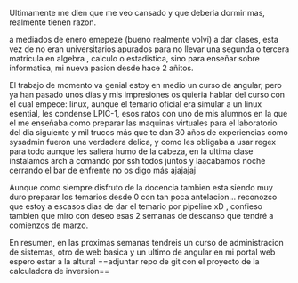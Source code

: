 Ultimamente me dien que me veo cansado y que deberia dormir mas, realmente tienen razon.

a mediados de enero emepeze (bueno realmente volví) a dar clases, esta vez de no eran universitarios apurados para no llevar una segunda o tercera matricula en algebra , calculo o estadistica, sino para enseñar sobre informatica, mi nueva pasion desde hace 2 añitos.

El trabajo de momento va genial estoy en medio un curso de angular, pero ya han pasado unos dias y mis impresiones os quieria hablar del curso con el cual empece: linux,  aunque el temario oficial era simular a un linux esential, les condense LPIC-1, esos ratos con uno de mis alumnos en la que el me enseñaba como preparar las maquinas virtuales  para el laboratorio del dia siguiente y mil trucos más que te dan 30 años de experiencias como sysadmin fueron una verdadera delica, y como les obligaba a usar regex para todo aunque les saliera humo de la cabeza, en la ultima clase instalamos arch a comando por ssh todos juntos y laacabamos  noche cerrando el bar de enfrente no os digo más ajajajaj

Aunque como siempre disfruto de la docencia tambien esta siendo muy duro preparar los temarios desde 0 con tan poca antelacion... reconozco que estoy a escasos dias de dar el temario por pipeline xD , confieso tambien que miro con deseo esas 2 semanas de descanso que tendré a comienzos de marzo.

En resumen, en las proximas semanas tendreis un curso de administracion de sistemas, otro de web basica y un ultimo de angular en mi portal web espero estar a la altura!
==adjuntar repo de git con el proyecto de la calculadora de inversion==


